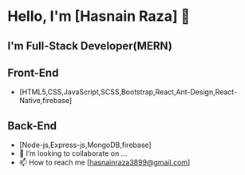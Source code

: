 # Hello, I'm [Hasnain Raza] 👋
##  I'm Full-Stack Developer(MERN)
##  Front-End
- [HTML5,CSS,JavaScript,SCSS,Bootstrap,React,Ant-Design,React-Native,firebase]
 ##  Back-End
 - [Node-js,Express-js,MongoDB,firebase]
- 💞️ I’m looking to collaborate on ...
- 📫 How to reach me [hasnainraza3899@gmail.com]

<!---
Hasnainraza337/Hasnainraza337 is a ✨ special ✨ repository because its `README.md` (this file) appears on your GitHub profile.
You can click the Preview link to take a look at your changes.
--->
